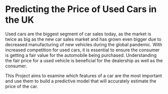 # Predicting the Price of Used Cars in the UK

Used cars are the biggest segment of car sales today, as the market is twice as big as the new car sales market and has grown even bigger due to decreased manufacturing of new vehicles during the global pandemic. With increased competition for used cars, it is essential to ensure the consumer is getting a fair value for the automobile being purchased. Understanding the fair price for a used vehicle is beneficial for the dealership as well as the consumer.  

This Project aims to examine which features of a car are the most important and use them to build a predictive model that will accurately estimate the price of the car. 
